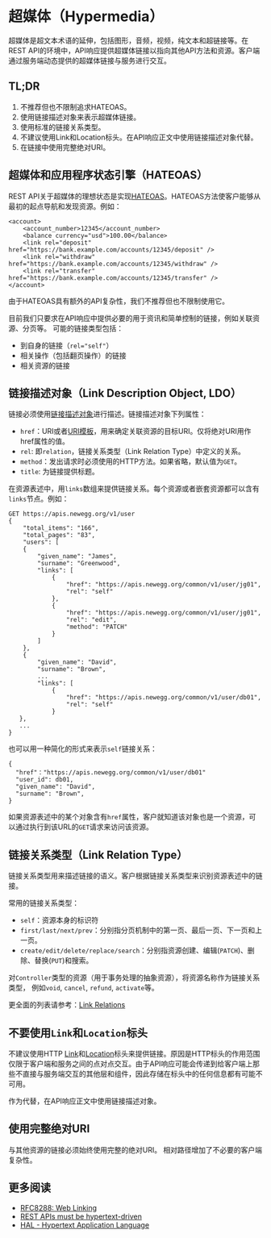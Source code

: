 # 超媒体（Hypermedia）
超媒体是超文本术语的延伸，包括图形，音频，视频，纯文本和超链接等。在REST API的环境中，API响应提供超媒体链接以指向其他API方法和资源。客户端通过服务端动态提供的超媒体链接与服务进行交互。  


## TL;DR
1. 不推荐但也不限制追求HATEOAS。
2. 使用链接描述对象来表示超媒体链接。
3. 使用标准的链接关系类型。
4. 不建议使用Link和Location标头。在API响应正文中使用链接描述对象代替。
5. 在链接中使用完整绝对URI。


## 超媒体和应用程序状态引擎（HATEOAS）
REST API关于超媒体的理想状态是实现[HATEOAS](https://en.wikipedia.org/wiki/HATEOAS)。HATEOAS方法使客户能够从最初的起点导航和发现资源。例如：
```
<account>
    <account_number>12345</account_number>
    <balance currency="usd">100.00</balance>
    <link rel="deposit" href="https://bank.example.com/accounts/12345/deposit" />
    <link rel="withdraw" href="https://bank.example.com/accounts/12345/withdraw" />
    <link rel="transfer" href="https://bank.example.com/accounts/12345/transfer" />
</account>
```

由于HATEOAS具有额外的API复杂性，我们不推荐但也不限制使用它。

目前我们只要求在API响应中提供必要的用于资讯和简单控制的链接，例如关联资源、分页等。 可能的链接类型包括：
- 到自身的链接（`rel="self"`）
- 相关操作（包括翻页操作）的链接
- 相关资源的链接


## 链接描述对象（Link Description Object, LDO）
链接必须使用[链接描述对象](http://json-schema.org/latest/json-schema-hypermedia.html#anchor17)进行描述。链接描述对象下列属性：
- `href`：URI或者[URI模板](https://tools.ietf.org/html/rfc6570)，用来确定关联资源的目标URI。仅将绝对URI用作href属性的值。
- `rel`: 即`relation`，链接关系类型（Link Relation Type）中定义的关系。
- `method`：发出请求时必须使用的HTTP方法。如果省略，默认值为`GET`。
- `title`: 为链接提供标题。

在资源表述中，用`links`数组来提供链接关系。每个资源或者嵌套资源都可以含有`links`节点。例如：
```
GET https://apis.newegg.org/v1/user
{
    "total_items": "166",
    "total_pages": "83",
    "users": [
    {
        "given_name": "James",
        "surname": "Greenwood",
        "links": [
            {
                "href": "https://apis.newegg.org/common/v1/user/jg01",
                "rel": "self"
            },
            {
                "href": "https://apis.newegg.org/common/v1/user/jg01",
                "rel": "edit",
                "method": "PATCH"
            }            
        ]
    },
    {
        "given_name": "David",
        "surname": "Brown",
        ...
        "links": [
            {
                "href": "https://apis.newegg.org/common/v1/user/db01",
                "rel": "self"
            }
   },
   ...
}
```

也可以用一种简化的形式来表示`self`链接关系：
```
{
  "href"："https://apis.newegg.org/common/v1/user/db01"
  "user_id": db01,
  "given_name": "David",
  "surname": "Brown",
}
```
如果资源表述中的某个对象含有`href`属性，客户就知道该对象也是一个资源，可以通过执行到该URL的`GET`请求来访问该资源。


## 链接关系类型（Link Relation Type）
链接关系类型用来描述链接的语义。客户根据链接关系类型来识别资源表述中的链接。  

常用的链接关系类型：
- `self`：资源本身的标识符
- `first/last/next/prev`：分别指分页机制中的第一页、最后一页、下一页和上一页。
- `create/edit/delete/replace/search`：分别指资源创建、编辑(`PATCH`)、删除、替换(`PUT`)和搜索。

对`Controller`类型的资源（用于事务处理的抽象资源），将资源名称作为链接关系类型， 例如`void`, `cancel`, `refund`, `activate`等。

更全面的列表请参考：[Link Relations](https://www.iana.org/assignments/link-relations/link-relations.xhtml)


## 不要使用`Link`和`Location`标头
不建议使用HTTP [Link](https://tools.ietf.org/html/rfc5988#section-5)和[Location](https://tools.ietf.org/html/rfc7231#section-7.1.2)标头来提供链接。原因是HTTP标头的作用范围仅限于客户端和服务之间的点对点交互。由于API响应可能会传递到给客户端上那些不直接与服务端交互的其他层和组件，因此存储在标头中的任何信息都有可能不可用。

作为代替，在API响应正文中使用链接描述对象。


## 使用完整绝对URI
与其他资源的链接必须始终使用完整的绝对URI。 相对路径增加了不必要的客户端复杂性。


## 更多阅读
- [RFC8288: Web Linking](https://tools.ietf.org/html/rfc8288)
- [REST APIs must be hypertext-driven](http://roy.gbiv.com/untangled/2008/rest-apis-must-be-hypertext-driven)
- [HAL - Hypertext Application Language](http://stateless.co/hal_specification.html)
